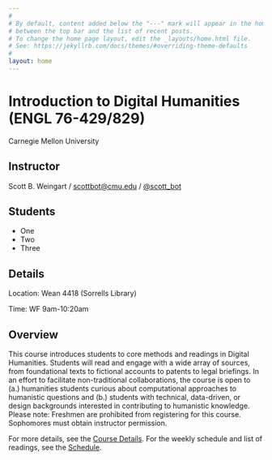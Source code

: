 ```yaml
---
#
# By default, content added below the "---" mark will appear in the home page
# between the top bar and the list of recent posts.
# To change the home page layout, edit the _layouts/home.html file.
# See: https://jekyllrb.com/docs/themes/#overriding-theme-defaults
#
layout: home
---
```


# Introduction to Digital Humanities (ENGL 76-429/829)
Carnegie Mellon University

## Instructor
Scott B. Weingart / [scottbot@cmu.edu](scottbot@cmu.edu) / [@scott_bot](https://twitter.com/scott_bot)

## Students
- One
- Two
- Three

## Details
Location: Wean 4418 (Sorrells Library)

Time: WF 9am-10:20am

## Overview
This course introduces students to core methods and readings in Digital Humanities. Students will read and engage with a wide array of sources, from foundational texts to fictional accounts to patents to legal briefings. In an effort to facilitate non-traditional collaborations, the course is open to (a.) humanities students curious about computational approaches to humanistic questions and (b.) students with technical, data-driven, or design backgrounds interested in contributing to humanistic knowledge. Please note: Freshmen are prohibited from registering for this course. Sophomores must obtain instructor permission.

For more details, see the [Course Details](#). For the weekly schedule and list of readings, see the [Schedule](#).

